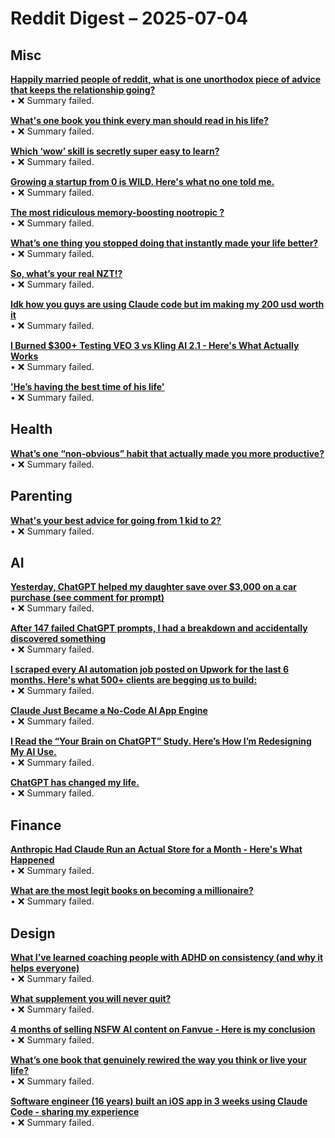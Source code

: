 # Reddit Digest – 2025-07-04

## Misc
**[Happily married people of reddit, what is one unorthodox piece of advice that keeps the relationship going?](https://www.reddit.com/r/AskReddit/comments/1lretiu/happily_married_people_of_reddit_what_is_one/)**  
• ❌ Summary failed.

**[What's one book you think every man should read in his life?](https://www.reddit.com/r/BettermentBookClub/comments/1lr9kbk/whats_one_book_you_think_every_man_should_read_in/)**  
• ❌ Summary failed.

**[Which ‘wow’ skill is secretly super easy to learn?](https://www.reddit.com/r/AskReddit/comments/1lqody8/which_wow_skill_is_secretly_super_easy_to_learn/)**  
• ❌ Summary failed.

**[Growing a startup from 0 is WILD. Here's what no one told me.](https://www.reddit.com/r/indiehackers/comments/1lq3jsg/growing_a_startup_from_0_is_wild_heres_what_no/)**  
• ❌ Summary failed.

**[The most ridiculous memory-boosting nootropic ?](https://www.reddit.com/r/Nootropics/comments/1lo38wo/the_most_ridiculous_memoryboosting_nootropic/)**  
• ❌ Summary failed.

**[What’s one thing you stopped doing that instantly made your life better?](https://www.reddit.com/r/AskReddit/comments/1lmzkjr/whats_one_thing_you_stopped_doing_that_instantly/)**  
• ❌ Summary failed.

**[So, what’s your real NZT!?](https://www.reddit.com/r/Nootropics/comments/1llsea3/so_whats_your_real_nzt/)**  
• ❌ Summary failed.

**[Idk how you guys are using Claude code but im making my 200 usd worth it](https://v.redd.it/113pqwijmm9f1)**  
• ❌ Summary failed.

**[I Burned $300+ Testing VEO 3 vs Kling AI 2.1 - Here's What Actually Works](https://www.reddit.com/r/AIToolTesting/comments/1ll271t/i_burned_300_testing_veo_3_vs_kling_ai_21_heres/)**  
• ❌ Summary failed.

**['He’s having the best time of his life'](https://v.redd.it/pk7men8chd9f1)**  
• ❌ Summary failed.

## Health
**[What’s one “non-obvious” habit that actually made you more productive?](https://www.reddit.com/r/productivity/comments/1lrfhqx/whats_one_nonobvious_habit_that_actually_made_you/)**  
• ❌ Summary failed.

## Parenting
**[What's your best advice for going from 1 kid to 2?](https://www.reddit.com/r/daddit/comments/1lqcvi1/whats_your_best_advice_for_going_from_1_kid_to_2/)**  
• ❌ Summary failed.

## AI
**[Yesterday, ChatGPT helped my daughter save over $3,000 on a car purchase (see comment for prompt)](https://www.reddit.com/r/ChatGPT/comments/1lo1n36/yesterday_chatgpt_helped_my_daughter_save_over/)**  
• ❌ Summary failed.

**[After 147 failed ChatGPT prompts, I had a breakdown and accidentally discovered something](https://www.reddit.com/r/ChatGPT/comments/1lnfcnt/after_147_failed_chatgpt_prompts_i_had_a/)**  
• ❌ Summary failed.

**[I scraped every AI automation job posted on Upwork for the last 6 months. Here's what 500+ clients are begging us to build:](https://www.reddit.com/r/AI_Agents/comments/1lniibw/i_scraped_every_ai_automation_job_posted_on/)**  
• ❌ Summary failed.

**[Claude Just Became a No-Code AI App Engine](https://www.reddit.com/r/AIAssisted/comments/1llucsp/claude_just_became_a_nocode_ai_app_engine/)**  
• ❌ Summary failed.

**[I Read the “Your Brain on ChatGPT” Study. Here’s How I’m Redesigning My AI Use.](https://www.reddit.com/r/ChatGPTPro/comments/1lmj0pv/i_read_the_your_brain_on_chatgpt_study_heres_how/)**  
• ❌ Summary failed.

**[ChatGPT has changed my life.](https://www.reddit.com/r/ChatGPT/comments/1lliyoz/chatgpt_has_changed_my_life/)**  
• ❌ Summary failed.

## Finance
**[Anthropic Had Claude Run an Actual Store for a Month - Here's What Happened](https://www.reddit.com/r/OpenAI/comments/1lnzg0d/anthropic_had_claude_run_an_actual_store_for_a/)**  
• ❌ Summary failed.

**[What are the most legit books on becoming a millionaire?](https://www.reddit.com/r/Entrepreneur/comments/1lm6rn1/what_are_the_most_legit_books_on_becoming_a/)**  
• ❌ Summary failed.

## Design
**[What I’ve learned coaching people with ADHD on consistency (and why it helps everyone)](https://www.reddit.com/r/productivity/comments/1llwjaz/what_ive_learned_coaching_people_with_adhd_on/)**  
• ❌ Summary failed.

**[What supplement you will never quit?](https://www.reddit.com/r/Biohackers/comments/1lmmqug/what_supplement_you_will_never_quit/)**  
• ❌ Summary failed.

**[4 months of selling NSFW AI content on Fanvue - Here is my conclusion](https://www.reddit.com/r/passive_income/comments/1llqytq/4_months_of_selling_nsfw_ai_content_on_fanvue/)**  
• ❌ Summary failed.

**[What’s one book that genuinely rewired the way you think or live your life?](https://www.reddit.com/r/BettermentBookClub/comments/1lliqf5/whats_one_book_that_genuinely_rewired_the_way_you/)**  
• ❌ Summary failed.

**[Software engineer (16 years) built an iOS app in 3 weeks using Claude Code - sharing my experience](https://www.reddit.com/r/ClaudeAI/comments/1lld60y/software_engineer_16_years_built_an_ios_app_in_3/)**  
• ❌ Summary failed.

